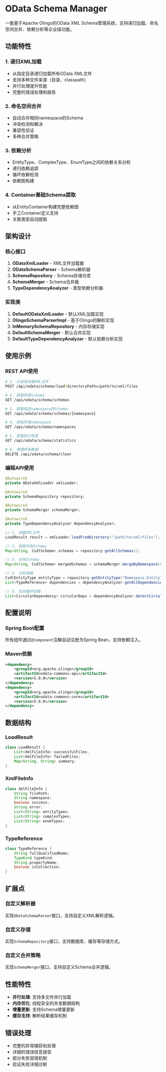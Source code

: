 # OData Schema Manager

一套基于Apache Olingo的OData XML Schema管理系统，支持递归加载、命名空间合并、依赖分析等企业级功能。

## 功能特性

### 1. 递归XML加载
- 从指定目录递归加载所有OData XML文件
- 支持多种文件来源（目录、classpath）
- 并行处理提升性能
- 完整的错误处理和报告

### 2. 命名空间合并
- 自动合并相同namespace的Schema
- 冲突检测和解决
- 兼容性验证
- 多种合并策略

### 3. 依赖分析
- EntityType、ComplexType、EnumType之间的依赖关系分析
- 递归依赖追踪
- 循环依赖检测
- 依赖图构建

### 4. Container基础Schema提取
- 从EntityContainer构建完整依赖图
- 手工Container定义支持
- 关联类型自动提取

## 架构设计

### 核心接口

1. **ODataXmlLoader** - XML文件加载器
2. **ODataSchemaParser** - Schema解析器
3. **SchemaRepository** - Schema存储仓库
4. **SchemaMerger** - Schema合并器
5. **TypeDependencyAnalyzer** - 类型依赖分析器

### 实现类

1. **DefaultODataXmlLoader** - 默认XML加载实现
2. **OlingoSchemaParserImpl** - 基于Olingo的解析实现
3. **InMemorySchemaRepository** - 内存存储实现
4. **DefaultSchemaMerger** - 默认合并实现
5. **DefaultTypeDependencyAnalyzer** - 默认依赖分析实现

## 使用示例

### REST API使用

```bash
# 1. 从目录加载XML文件
POST /api/odata/schema/load?directoryPath=/path/to/xml/files

# 2. 获取所有Schema
GET /api/odata/schema/schemas

# 3. 获取指定namespace的Schema  
GET /api/odata/schema/schemas/{namespace}

# 4. 获取所有namespace
GET /api/odata/schema/namespaces

# 5. 获取统计信息
GET /api/odata/schema/statistics

# 6. 清理所有数据
DELETE /api/odata/schema/clear
```

### 编程API使用

```java
@Autowired
private ODataXmlLoader xmlLoader;

@Autowired  
private SchemaRepository repository;

@Autowired
private SchemaMerger schemaMerger;

@Autowired
private TypeDependencyAnalyzer dependencyAnalyzer;

// 1. 加载XML文件
LoadResult result = xmlLoader.loadFromDirectory("/path/to/xml/files");

// 2. 获取所有Schema
Map<String, CsdlSchema> schemas = repository.getAllSchemas();

// 3. 合并Schema
Map<String, CsdlSchema> mergedSchemas = schemaMerger.mergeByNamespace(schemas);

// 4. 分析依赖
CsdlEntityType entityType = repository.getEntityType("Namespace.EntityTypeName");
List<TypeReference> dependencies = dependencyAnalyzer.getAllDependencies(entityType);

// 5. 检测循环依赖
List<CircularDependency> circularDeps = dependencyAnalyzer.detectCircularDependencies();
```

## 配置说明

### Spring Boot配置

所有组件通过`@Component`注解自动注册为Spring Bean，支持依赖注入。

### Maven依赖

```xml
<dependency>
    <groupId>org.apache.olingo</groupId>
    <artifactId>odata-commons-api</artifactId>
    <version>5.0.0</version>
</dependency>
<dependency>
    <groupId>org.apache.olingo</groupId>
    <artifactId>odata-commons-core</artifactId>
    <version>5.0.0</version>
</dependency>
```

## 数据结构

### LoadResult
```java
class LoadResult {
    List<XmlFileInfo> successfulFiles;
    List<XmlFileInfo> failedFiles;
    Map<String, String> summary;
}
```

### XmlFileInfo
```java
class XmlFileInfo {
    String filePath;
    String namespace;
    boolean success;
    String error;
    List<String> entityTypes;
    List<String> complexTypes;
    List<String> enumTypes;
}
```

### TypeReference
```java
class TypeReference {
    String fullQualifiedName;
    TypeKind typeKind;
    String propertyName;
    boolean isCollection;
}
```

## 扩展点

### 自定义解析器
实现`ODataSchemaParser`接口，支持自定义XML解析逻辑。

### 自定义存储
实现`SchemaRepository`接口，支持数据库、缓存等存储方式。

### 自定义合并策略
实现`SchemaMerger`接口，支持自定义Schema合并逻辑。

## 性能特性

- **并行处理**: 支持多文件并行加载
- **内存优化**: 线程安全的并发数据结构
- **增量更新**: 支持Schema增量更新
- **缓存支持**: 解析结果缓存机制

## 错误处理

- 完整的异常捕获和处理
- 详细的错误信息报告
- 部分失败容错机制
- 验证失败详细诊断
